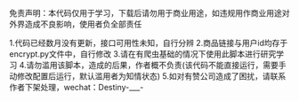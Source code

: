 免责声明：本代码仅用于学习，下载后请勿用于商业用途，如违规用作商业用途对外界造成不良影响，使用者负全部责任

1.代码已经数月没有更新，接口可用性未知，自行分辨
2.商品链接与用户id均存于encrypt.py文件中，自行修改
3.请在有爬虫基础的情况下使用此脚本进行研究学习
4.请勿滥用该脚本，造成的后果，作者概不负责(该代码不能直接运行，需要手动修改配置后运行，默认滥用者为知情状态)
5.如对有赞公司造成了困扰，请联系作者下架处理，wechat：Destiny-___-
